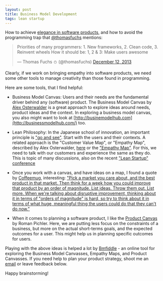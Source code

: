 ```yaml
---
layout: post
title: Business Model Development
tags: lean startup
---
```


How to achieve [elegance in software products](http://thinkingonthinking.com/Elegance-in-a-software-business/), and how to avoid the programming trap that [@thomasfuchs](https://twitter.com/thomasfuchs) mentions:

<blockquote class="twitter-tweet" lang="en"><p>Priorities of many programmers:&#10;1. New frameworks, 2. Clean code, 3. Reinvent wheels&#10;&#10;How it should be:&#10;1, 2 &amp; 3: Make users awesome</p>&mdash; Thomas Fuchs ⛄ (@thomasfuchs) <a href="https://twitter.com/thomasfuchs/statuses/411123286027026432">December 12, 2013</a></blockquote>
<script async src="//platform.twitter.com/widgets.js" charset="utf-8"></script>

Clearly, if we work on bringing empathy into software products, we need some other tools to manage creativity than those found in programming.

Here are some tools, that I find helpful:

* Business Model Canvas: Users and their needs are the fundamental driver behind any (software) product. The Business Model Canvas by [Alex Osterwalder](http://businessmodelalchemist.com/) is a great approach to explore ideas around needs, product ideas and the context. In exploring a business model canvas, you also might want to look at [http://businemodelhub.com](http://businessmodelhub.com/) too.

* Lean Philosophy: In the Japanese school of innovation, an important principle is ["go and see"](http://en.wikipedia.org/wiki/Genchi_Genbutsu). Start with the users and their contexts. A related approach is the "Customer Value Map", or "Empathy Map", described by Alex Osterwalder, [here](http://businessmodelalchemist.com/blog/2012/01/the-customer-value-canvas-v-0-8.html) or the ["Empathy Map"](http://www.gogamestorm.com/?p=42). For this, we need to talk with our customers and experience the same as they do. This is topic of many discussions, also on the recent ["Lean Startup" conference](http://www.skmurphy.com/blog/2013/12/14/lean-startup-conference-2013-roundup/)

* Once you work with a canvas, and have ideas on a map, I found a quote by [Coffeemug](https://github.com/coffeemug/), interesting: ["Pick a market you care about, and the best product in that market. Then think for a week how you could improve that product by an order of magnitude. List ideas. Throw them out. List more. When we're talking about disruptive improvement, thinking about it in terms of "orders of magnitude" is hard, so try to think about it in terms of what huge, meaningful thing the users could do that they can't do now."](https://news.ycombinator.com/item?id=2080727)

* When it comes to planning a software product, I like the [Product Canvas](http://www.romanpichler.com/blog/agile-product-innovation/the-product-canvas/) by Roman Pichler. Here, we are putting less focus on the constraints of a business, but more on the actual short-terms goals, and the expected outcomes for a user. This might help us in planning specific outcomes for users.

Playing with the above ideas is helped a lot by [Bmfiddle](http://bmfiddle.com/) - an online tool for exploring the Business Model Canvasses, Empathy Maps, and Product Canvasses. If you need help to plan your product strategy, shoot me an [email](mailto:mulder.patrick@gmail.com) or leave feedback below.

Happy brainstorming!



